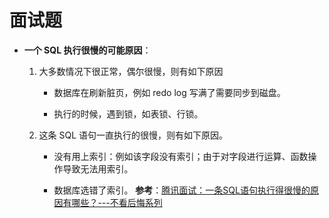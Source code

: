 # 面试题

- **一个 SQL 执行很慢的可能原因**：

    1. 大多数情况下很正常，偶尔很慢，则有如下原因

        - 数据库在刷新脏页，例如 redo log 写满了需要同步到磁盘。

        - 执行的时候，遇到锁，如表锁、行锁。

    2. 这条 SQL 语句一直执行的很慢，则有如下原因。

        - 没有用上索引：例如该字段没有索引；由于对字段进行运算、函数操作导致无法用索引。

        - 数据库选错了索引。
    **参考**：[腾讯面试：一条SQL语句执行得很慢的原因有哪些？---不看后悔系列](https://mp.weixin.qq.com/s?__biz=Mzg2OTA0Njk0OA==&mid=2247485185&idx=1&sn=66ef08b4ab6af5757792223a83fc0d45&chksm=cea248caf9d5c1dc72ec8a281ec16aa3ec3e8066dbb252e27362438a26c33fbe842b0e0adf47&token=79317275&lang=zh_CN#rd)
